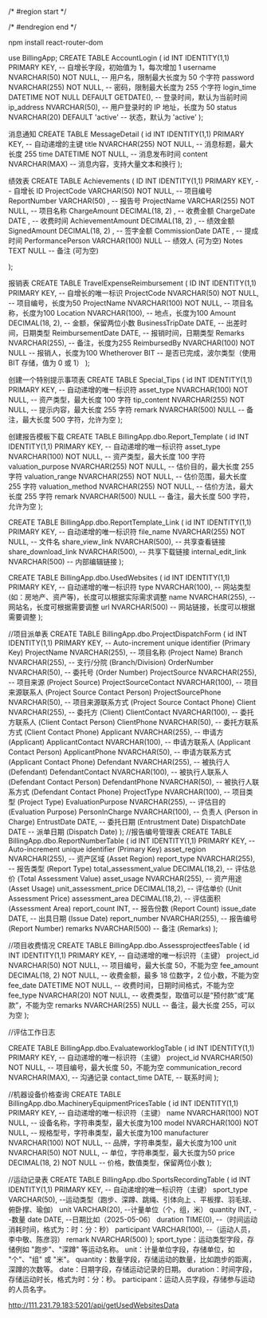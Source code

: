 /* #region start */

/*  #endregion end */






npm install react-router-dom

use BillingApp;
CREATE TABLE AccountLogin (
    id INT IDENTITY(1,1) PRIMARY KEY,  -- 自增长字段，初始值为 1，每次增加 1
    username NVARCHAR(50) NOT NULL,     -- 用户名，限制最大长度为 50 个字符
    password NVARCHAR(255) NOT NULL,    -- 密码，限制最大长度为 255 个字符
    login_time DATETIME NOT NULL DEFAULT GETDATE(),  -- 登录时间，默认为当前时间
    ip_address NVARCHAR(50),            -- 用户登录时的 IP 地址，长度为 50
    status NVARCHAR(20) DEFAULT 'active'  -- 状态，默认为 'active'
);


消息通知
CREATE TABLE MessageDetail (
    id INT IDENTITY(1,1) PRIMARY KEY,  -- 自动递增的主键
    title NVARCHAR(255) NOT NULL,       -- 消息标题，最大长度 255
    time DATETIME NOT NULL,             -- 消息发布时间
    content NVARCHAR(MAX)               -- 消息内容，支持大量文本和换行
);


绩效表
CREATE TABLE Achievements (
    ID INT IDENTITY(1,1) PRIMARY KEY,          -- 自增长 ID
    ProjectCode VARCHAR(50)  NOT NULL,           -- 项目编号
    ReportNumber VARCHAR(50)  ,          -- 报告号
    ProjectName VARCHAR(255)  NOT NULL,          -- 项目名称
    ChargeAmount DECIMAL(18, 2)  ,       -- 收费金额
    ChargeDate DATE  ,               -- 收费时间
    AchievementAmount DECIMAL(18, 2)  ,  -- 绩效金额
    SignedAmount DECIMAL(18, 2)  ,       -- 签字金额
    CommissionDate DATE ,           -- 提成时间
    PerformancePerson VARCHAR(100) NULL         -- 绩效人 (可为空)
    Notes TEXT NULL                             -- 备注 (可为空)
    
);

 报销表
 CREATE TABLE TravelExpenseReimbursement (
    ID INT IDENTITY(1,1) PRIMARY KEY,  -- 自增长的唯一标识
    ProjectCode NVARCHAR(50) NOT NULL,  -- 项目编号，长度为50
    ProjectName NVARCHAR(100) NOT NULL,  -- 项目名称，长度为100
    Location NVARCHAR(100),  -- 地点，长度为100
    Amount DECIMAL(18, 2),  -- 金额，保留两位小数
    BusinessTripDate DATE,  -- 出差时间，日期类型
    ReimbursementDate DATE,  -- 报销时间，日期类型
    Remarks NVARCHAR(255),  -- 备注，长度为255
    ReimbursedBy NVARCHAR(100) NOT NULL  -- 报销人，长度为100
    Whetherover BIT  -- 是否已完成，波尔类型（使用 BIT 存储，值为 0 或 1）
);


创建一个特别提示事项表
CREATE TABLE Special_Tips (
    id INT IDENTITY(1,1) PRIMARY KEY,         -- 自动递增的唯一标识符
    asset_type NVARCHAR(100) NOT NULL,         -- 资产类型，最大长度 100 字符
    tip_content NVARCHAR(255) NOT NULL,       -- 提示内容，最大长度 255 字符
    remark NVARCHAR(500) NULL                 -- 备注，最大长度 500 字符，允许为空
);

创建报告模板下载
CREATE TABLE BillingApp.dbo.Report_Template (
    id INT IDENTITY(1,1) PRIMARY KEY,         -- 自动递增的唯一标识符
    asset_type NVARCHAR(100) NOT NULL,         -- 资产类型，最大长度 100 字符
    valuation_purpose NVARCHAR(255) NOT NULL,  -- 估价目的，最大长度 255 字符
    valuation_range NVARCHAR(255) NOT NULL,    -- 估价范围，最大长度 255 字符
    valuation_method NVARCHAR(255) NOT NULL,   -- 估价方法，最大长度 255 字符
    remark NVARCHAR(500) NULL                 -- 备注，最大长度 500 字符，允许为空
);

CREATE TABLE BillingApp.dbo.ReportTemplate_Link (
    id INT IDENTITY(1,1) PRIMARY KEY,  -- 自动递增的唯一标识符
    file_name NVARCHAR(255) NOT NULL,   -- 文件名
    share_view_link NVARCHAR(500),      -- 共享查看链接
    share_download_link NVARCHAR(500),  -- 共享下载链接
    internal_edit_link NVARCHAR(500)    -- 内部编辑链接
);


CREATE TABLE BillingApp.dbo.UsedWebsites (
    id INT IDENTITY(1,1) PRIMARY KEY,  -- 自动递增的唯一标识符
    type NVARCHAR(100),                 -- 网站类型 (如：房地产、资产等)，长度可以根据实际需求调整
    name NVARCHAR(255),                 -- 网站名，长度可根据需要调整
    url NVARCHAR(500)                   -- 网站链接，长度可以根据需要调整
);

//项目派单表
CREATE TABLE BillingApp.dbo.ProjectDispatchForm (
    id INT IDENTITY(1,1) PRIMARY KEY,  -- Auto-increment unique identifier (Primary Key)
    ProjectName NVARCHAR(255),  -- 项目名称 (Project Name)
    Branch NVARCHAR(255),  -- 支行/分院 (Branch/Division)
    OrderNumber NVARCHAR(50),  -- 委托号 (Order Number)
    ProjectSource NVARCHAR(255),  -- 项目来源 (Project Source)
    ProjectSourceContact NVARCHAR(100),  -- 项目来源联系人 (Project Source Contact Person)
    ProjectSourcePhone NVARCHAR(50),  -- 项目来源联系方式 (Project Source Contact Phone)
    Client NVARCHAR(255),  -- 委托方 (Client)
    ClientContact NVARCHAR(100),  -- 委托方联系人 (Client Contact Person)
    ClientPhone NVARCHAR(50),  -- 委托方联系方式 (Client Contact Phone)
    Applicant NVARCHAR(255),  -- 申请方 (Applicant)
    ApplicantContact NVARCHAR(100),  -- 申请方联系人 (Applicant Contact Person)
    ApplicantPhone NVARCHAR(50),  -- 申请方联系方式 (Applicant Contact Phone)
    Defendant NVARCHAR(255),  -- 被执行人 (Defendant)
    DefendantContact NVARCHAR(100),  -- 被执行人联系人 (Defendant Contact Person)
    DefendantPhone NVARCHAR(50),  -- 被执行人联系方式 (Defendant Contact Phone)
    ProjectType NVARCHAR(100),  -- 项目类型 (Project Type)
    EvaluationPurpose NVARCHAR(255),  -- 评估目的 (Evaluation Purpose)
    PersonInCharge NVARCHAR(100),  -- 负责人 (Person in Charge)
    EntrustDate DATE,  -- 委托日期 (Entrustment Date)
    DispatchDate DATE  -- 派单日期 (Dispatch Date)
);
//报告编号管理表
CREATE TABLE BillingApp.dbo.ReportNumberTable (
    id INT IDENTITY(1,1) PRIMARY KEY,  -- Auto-increment unique identifier (Primary Key)
    asset_region NVARCHAR(255),         -- 资产区域 (Asset Region)
    report_type NVARCHAR(255),          -- 报告类型 (Report Type)
    total_assessment_value DECIMAL(18,2), -- 评估总价 (Total Assessment Value)
    asset_usage NVARCHAR(255),          -- 资产用途 (Asset Usage)
    unit_assessment_price DECIMAL(18,2), -- 评估单价 (Unit Assessment Price)
    assessment_area DECIMAL(18,2),      -- 评估面积 (Assessment Area)
    report_count INT,                   -- 报告份数 (Report Count)
    issue_date DATE,                    -- 出具日期 (Issue Date)
    report_number NVARCHAR(255),        -- 报告编号 (Report Number)
    remarks NVARCHAR(500)               -- 备注 (Remarks)
);

//项目收费情况
CREATE TABLE BillingApp.dbo.AssessprojectfeesTable (
    id INT IDENTITY(1,1) PRIMARY KEY,  -- 自动递增的唯一标识符（主键）
    project_id NVARCHAR(50) NOT NULL,  -- 项目编号，最大长度 50，不能为空
    fee_amount DECIMAL(18, 2) NOT NULL,  -- 收费金额，最多 18 位数字，2 位小数，不能为空
    fee_date DATETIME NOT NULL,  -- 收费时间，日期时间格式，不能为空
    fee_type NVARCHAR(20) NOT NULL,  -- 收费类型，取值可以是“预付款”或“尾款”，不能为空
    remarks NVARCHAR(255) NULL  -- 备注，最大长度 255，可以为空
);

//评估工作日志

CREATE TABLE BillingApp.dbo.EvaluateworklogTable (
    id INT IDENTITY(1,1) PRIMARY KEY,   -- 自动递增的唯一标识符（主键）
    project_id NVARCHAR(50) NOT NULL,  -- 项目编号，最大长度 50，不能为空
    communication_record NVARCHAR(MAX),  -- 沟通记录
    contact_time DATE,  -- 联系时间
);


//机器设备价格查询
CREATE TABLE BillingApp.dbo.MachineryEquipmentPricesTable (
    id INT IDENTITY(1,1) PRIMARY KEY,   -- 自动递增的唯一标识符（主键）
    name NVARCHAR(100) NOT NULL,         -- 设备名称，字符串类型，最大长度为100
    model NVARCHAR(100) NOT NULL,        -- 规格型号，字符串类型，最大长度为100
    manufacturer NVARCHAR(100) NOT NULL, -- 品牌，字符串类型，最大长度为100
    unit NVARCHAR(50) NOT NULL,          -- 单位，字符串类型，最大长度为50
    price DECIMAL(18, 2) NOT NULL        -- 价格，数值类型，保留两位小数
);

//运动记录表
CREATE TABLE BillingApp.dbo.SportsRecordingTable (
    id INT IDENTITY(1,1) PRIMARY KEY,   -- 自动递增的唯一标识符（主键）
    sport_type VARCHAR(50), --运动类型（跑步、深蹲、跳绳、引体向上 、平板撑、羽毛球、俯卧撑、瑜伽）
    unit VARCHAR(20), --计量单位（个，组，米）
    quantity INT, --数量
    date DATE, --日期比如（2025-05-06）
    duration TIME(0), --（时间运动消耗时间，格式为：时：分：秒）
    participant VARCHAR(100), --（运动人员，李中敬、陈彦羽）
    remark NVARCHAR(500) 
);
sport_type：运动类型字段，存储例如 "跑步"、"深蹲" 等运动名称。
unit：计量单位字段，存储单位，如 "个"、"组" 或 "米"。
quantity：数量字段，存储运动的数量，比如跑步的距离，深蹲的次数等。
date：日期字段，存储运动记录的日期。
duration：时间字段，存储运动时长，格式为时：分：秒。
participant：运动人员字段，存储参与运动的人员名字。


http://111.231.79.183:5201/api/getUsedWebsitesData

